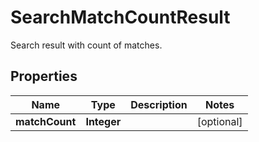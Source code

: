 

# SearchMatchCountResult

Search result with count of matches.

## Properties

| Name | Type | Description | Notes |
|------------ | ------------- | ------------- | -------------|
|**matchCount** | **Integer** |  |  [optional] |



